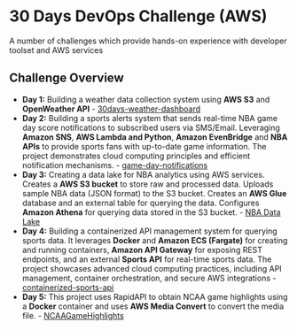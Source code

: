 # 30 Days DevOps Challenge (AWS)
A number of challenges which provide hands-on experience with developer toolset and AWS services

## Challenge Overview
- **Day 1:** Building a weather data collection system using **AWS S3** and **OpenWeather API** - [30days-weather-dashboard](https://github.com/lcribbes/aws-devops-challenge/tree/main/30days-weather-dashboard)
- **Day 2:** Building a sports alerts system that sends real-time NBA game day score notifications to subscribed users via SMS/Email. Leveraging **Amazon SNS**, **AWS Lambda and Python**, **Amazon EvenBridge** and **NBA APIs** to provide sports fans with up-to-date game information. The project demonstrates cloud computing principles and efficient notification mechanisms. - [game-day-notifications](https://github.com/lcribbes/aws-devops-challenge/tree/main/game-day-notifications)
- **Day 3:** Creating a data lake for NBA analytics using AWS services. Creates a **AWS S3 bucket** to store raw and processed data. Uploads sample NBA data (JSON format) to the S3 bucket. Creates an **AWS Glue** database and an external table for querying the data. Configures **Amazon Athena** for querying data stored in the S3 bucket. - [NBA Data Lake](https://github.com/lcribbes/aws-devops-challenge/tree/main/NBADataLake)
- **Day 4:** Building a containerized API management system for querying sports data. It leverages **Docker** and **Amazon ECS (Fargate)** for creating and running containers, **Amazon API Gateway** for exposing REST endpoints, and an external **Sports API** for real-time sports data. The project showcases advanced cloud computing practices, including API management, container orchestration, and secure AWS integrations - [containerized-sports-api](https://github.com/lcribbes/aws-devops-challenge/tree/main/containerized-sports-api)
- **Day 5:** This project uses RapidAPI to obtain NCAA game highlights using a **Docker** container and uses **AWS Media Convert** to convert the media file. - [NCAAGameHighlights]([https://github.com/lcribbes/aws-devops-challenge/tree/main/containerized-sports-api](https://github.com/lcribbes/aws-devops-challenge/tree/main/NCAAGameHighlights))
